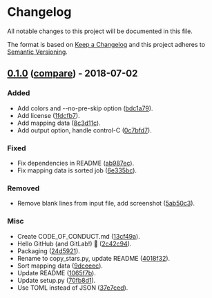 # Changelog
All notable changes to this project will be documented in this file.

The format is based on [Keep a Changelog](http://keepachangelog.com/en/1.0.0/)
and this project adheres to [Semantic Versioning](http://semver.org/spec/v2.0.0.html).

<!-- insertion marker -->
## [0.1.0](https://gitlab.com/pawamoy/moving-stars/tags/0.1.0) ([compare](https://gitlab.com/pawamoy/moving-stars/compare/2c42c9414bc9e830bb10ab131610995e5c2621d0...0.1.0)) - 2018-07-02

### Added
- Add colors and --no-pre-skip option ([bdc1a79](https://gitlab.com/pawamoy/moving-stars/commit/bdc1a79b4a28981de44b24509c802457fb40a1f2)).
- Add license ([1fdcfb7](https://gitlab.com/pawamoy/moving-stars/commit/1fdcfb728721342f5ff2882958c745dc26ca3be1)).
- Add mapping data ([8c3d11c](https://gitlab.com/pawamoy/moving-stars/commit/8c3d11cfae305a62e5a4c9c97541fd212b6bad17)).
- Add output option, handle control-C ([0c7bfd7](https://gitlab.com/pawamoy/moving-stars/commit/0c7bfd7b2392db35edc643f93c6ab5408c80f6a1)).

### Fixed
- Fix dependencies in README ([ab987ec](https://gitlab.com/pawamoy/moving-stars/commit/ab987ec799be44be94050888ebef9c590c563521)).
- Fix mapping data is sorted job ([6e335bc](https://gitlab.com/pawamoy/moving-stars/commit/6e335bc2763ba96e0ae11b08fd1e4cac99f77984)).

### Removed
- Remove blank lines from input file, add screenshot ([5ab50c3](https://gitlab.com/pawamoy/moving-stars/commit/5ab50c36e2720922b5e60a81858ce2cb6f20377a)).

### Misc
- Create CODE_OF_CONDUCT.md ([13cf49a](https://gitlab.com/pawamoy/moving-stars/commit/13cf49ac73e2ee23bced78cc18a5babfc1895f48)).
- Hello GitHub (and GitLab!) :wave: ([2c42c94](https://gitlab.com/pawamoy/moving-stars/commit/2c42c9414bc9e830bb10ab131610995e5c2621d0)).
- Packaging ([24d5921](https://gitlab.com/pawamoy/moving-stars/commit/24d592197b37bd36fbcdb08f28a9c00c35aab7b8)).
- Rename to copy_stars.py, update README ([4018f32](https://gitlab.com/pawamoy/moving-stars/commit/4018f32831e3c684e00ef63a1645a89d26b1a85d)).
- Sort mapping data ([9dceeec](https://gitlab.com/pawamoy/moving-stars/commit/9dceeec90292cf87dd2acb98a89162c3153ae2c7)).
- Update README ([1065f7b](https://gitlab.com/pawamoy/moving-stars/commit/1065f7b53f8fa25e6addb6bce6cb03818a700683)).
- Update setup.py ([70fb8d1](https://gitlab.com/pawamoy/moving-stars/commit/70fb8d1658dbc9c2a430f4cfd82401686184a435)).
- Use TOML instead of JSON ([37e7ced](https://gitlab.com/pawamoy/moving-stars/commit/37e7ced97edaa1d5ee4295d94bddf153db350b79)).

